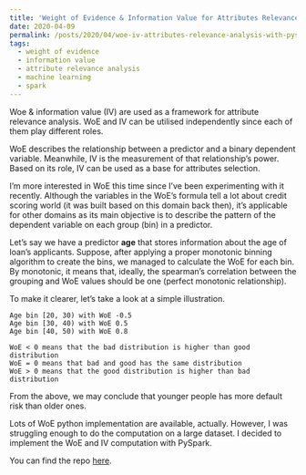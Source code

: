 ```yaml
---
title: 'Weight of Evidence & Information Value for Attributes Relevance Analysis with PySpark'
date: 2020-04-09
permalink: /posts/2020/04/woe-iv-attributes-relevance-analysis-with-pyspark/
tags:
  - weight of evidence
  - information value
  - attribute relevance analysis
  - machine learning
  - spark
---
```


Woe & information value (IV) are used as a framework for attribute relevance analysis. WoE and IV can be utilised independently since each of them play different roles.

WoE describes the relationship between a predictor and a binary dependent variable. Meanwhile, IV is the measurement of that relationship’s power. Based on its role, IV can be used as a base for attributes selection.

I’m more interested in WoE this time since I’ve been experimenting with it recently. Although the variables in the WoE’s formula tell a lot about credit scoring world (it was built based on this domain back then), it’s applicable for other domains as its main objective is to describe the pattern of the dependent variable on each group (bin) in a predictor.

Let’s say we have a predictor <b>age</b> that stores information about the age of loan’s applicants. Suppose, after applying a proper monotonic binning algorithm to create the bins, we managed to calculate the WoE for each bin. By monotonic, it means that, ideally, the spearman’s correlation between the grouping and WoE values should be one (perfect monotonic relationship).

To make it clearer, let’s take a look at a simple illustration.

```
Age bin [20, 30) with WoE -0.5
Age bin [30, 40) with WoE 0.5
Age bin [40, 50) with WoE 0.8

WoE < 0 means that the bad distribution is higher than good distribution
WoE = 0 means that bad and good has the same distribution
WoE > 0 means that the good distribution is higher than bad distribution
```

From the above, we may conclude that younger people has more default risk than older ones.

Lots of WoE python implementation are available, actually. However, I was struggling enough to do the computation on a large dataset. I decided to implement the WoE and IV computation with PySpark.

You can find the repo <a href="https://github.com/albertuskelvin/weight-of-evidence-spark">here</a>.
